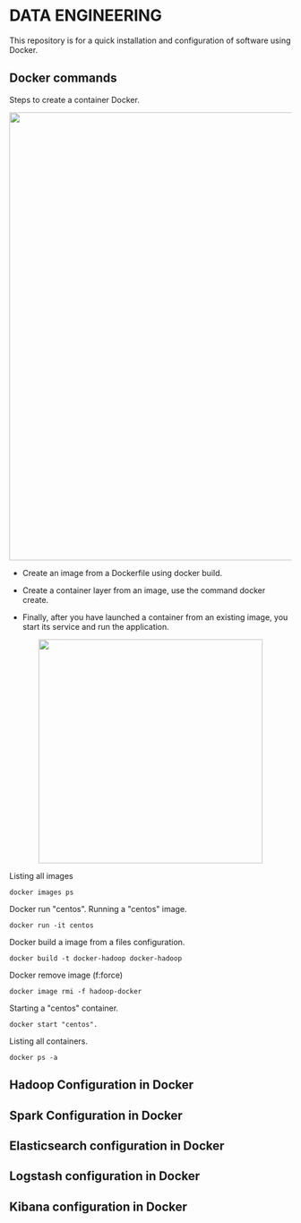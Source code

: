 # DATA ENGINEERING

This repository is for a quick installation and configuration of software using Docker.

## Docker commands

Steps to create a container Docker.

<div align="center">
<img src="https://github.com/hoat23/DataEngineering/blob/master/img/crating-a-docker-container.png" width="800" align="center"/>
</div>

- Create an image from a Dockerfile using docker build.

- Create a container layer from an image, use the command docker create.

- Finally, after you have launched a container from an existing image, you start its service and run the application.

<div align="center">
<img src="https://github.com/hoat23/DataEngineering/blob/master/img/img01.png" width="400" align="center"/>
</div>

Listing all images
```
docker images ps
```

Docker run "centos". Running a "centos" image.  

```
docker run -it centos
```

Docker build a image from a files configuration.

```
docker build -t docker-hadoop docker-hadoop
```

Docker remove image (f:force)

```
docker image rmi -f hadoop-docker
```

Starting a "centos" container.

```
docker start "centos".
```

Listing all containers.
```
docker ps -a
```
## Hadoop Configuration in Docker

## Spark Configuration in Docker

## Elasticsearch configuration in Docker

## Logstash configuration in Docker

## Kibana configuration in Docker
